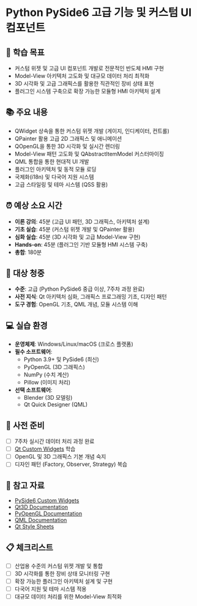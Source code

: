 # Python PySide6 고급 기능 및 커스텀 UI 컴포넌트

## 🎯 학습 목표
- 커스텀 위젯 및 고급 UI 컴포넌트 개발로 전문적인 반도체 HMI 구현
- Model-View 아키텍처 고도화 및 대규모 데이터 처리 최적화
- 3D 시각화 및 고급 그래픽스를 활용한 직관적인 장비 상태 표현
- 플러그인 시스템 구축으로 확장 가능한 모듈형 HMI 아키텍처 설계

## 📚 주요 내용
- QWidget 상속을 통한 커스텀 위젯 개발 (게이지, 인디케이터, 컨트롤)
- QPainter 활용 고급 2D 그래픽스 및 애니메이션
- QOpenGL을 통한 3D 시각화 및 실시간 렌더링
- Model-View 패턴 고도화 및 QAbstractItemModel 커스터마이징
- QML 통합을 통한 현대적 UI 개발
- 플러그인 아키텍처 및 동적 모듈 로딩
- 국제화(i18n) 및 다국어 지원 시스템
- 고급 스타일링 및 테마 시스템 (QSS 활용)

## ⏰ 예상 소요 시간
- **이론 강의**: 45분 (고급 UI 패턴, 3D 그래픽스, 아키텍처 설계)
- **기초 실습**: 45분 (커스텀 위젯 개발 및 QPainter 활용)
- **심화 실습**: 45분 (3D 시각화 및 고급 Model-View 구현)
- **Hands-on**: 45분 (플러그인 기반 모듈형 HMI 시스템 구축)
- **총합**: 180분

## 👥 대상 청중
- **수준**: 고급 (Python PySide6 중급 이상, 7주차 과정 완료)
- **사전 지식**: Qt 아키텍처 심화, 그래픽스 프로그래밍 기초, 디자인 패턴
- **도구 경험**: OpenGL 기초, QML 개념, 모듈 시스템 이해

## 💻 실습 환경
- **운영체제**: Windows/Linux/macOS (크로스 플랫폼)
- **필수 소프트웨어**:
  - Python 3.9+ 및 PySide6 (최신)
  - PyOpenGL (3D 그래픽스)
  - NumPy (수치 계산)
  - Pillow (이미지 처리)
- **선택 소프트웨어**:
  - Blender (3D 모델링)
  - Qt Quick Designer (QML)

## 📖 사전 준비
- [ ] 7주차 실시간 데이터 처리 과정 완료
- [ ] [Qt Custom Widgets](https://doc.qt.io/qtforpython/tutorials/basictutorial/widgets.html) 학습
- [ ] OpenGL 및 3D 그래픽스 기본 개념 숙지
- [ ] 디자인 패턴 (Factory, Observer, Strategy) 복습

## 🔗 참고 자료
- [PySide6 Custom Widgets](https://doc.qt.io/qtforpython/tutorials/basictutorial/widgets.html)
- [Qt3D Documentation](https://doc.qt.io/qt-6/qt3d-index.html)
- [PyOpenGL Documentation](http://pyopengl.sourceforge.net/documentation/index.html)
- [QML Documentation](https://doc.qt.io/qt-6/qmlapplications.html)
- [Qt Style Sheets](https://doc.qt.io/qt-6/stylesheet.html)

## 📋 체크리스트
- [ ] 산업용 수준의 커스텀 위젯 개발 및 통합
- [ ] 3D 시각화를 통한 장비 상태 모니터링 구현
- [ ] 확장 가능한 플러그인 아키텍처 설계 및 구현
- [ ] 다국어 지원 및 테마 시스템 적용
- [ ] 대규모 데이터 처리를 위한 Model-View 최적화